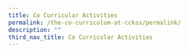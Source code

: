 ```yaml
---
title: Co Curricular Activities
permalink: /the-co-curriculum-at-cckss/permalink/
description: ""
third_nav_title: Co Curricular Activities
---
```



